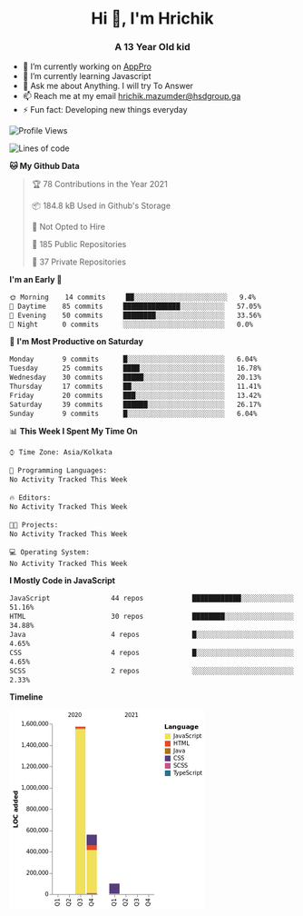 <h1 align="center">Hi 👋, I'm Hrichik</h1>
<h3 align="center">A 13 Year Old kid</h3>


- 🔭 I’m currently working on [AppPro](https://apppro.in)
- 🌱 I’m currently learning Javascript
- 💬 Ask me about Anything. I will try To Answer
- 📫 Reach me at my email hrichik.mazumder@hsdgroup.ga
- ⚡ Fun fact: Developing new things everyday

<!--START_SECTION:waka-->
![Profile Views](http://img.shields.io/badge/Profile%20Views-1-blue)

![Lines of code](https://img.shields.io/badge/From%20Hello%20World%20I%27ve%20Written-2.2%20million%20lines%20of%20code-blue)

**🐱 My Github Data** 

> 🏆 78 Contributions in the Year 2021
 > 
> 📦 184.8 kB Used in Github's Storage 
 > 
> 🚫 Not Opted to Hire
 > 
> 📜 185 Public Repositories 
 > 
> 🔑 37 Private Repositories  
 > 
**I'm an Early 🐤** 

```text
🌞 Morning    14 commits     ██░░░░░░░░░░░░░░░░░░░░░░░   9.4% 
🌆 Daytime    85 commits     ██████████████░░░░░░░░░░░   57.05% 
🌃 Evening    50 commits     ████████░░░░░░░░░░░░░░░░░   33.56% 
🌙 Night      0 commits      ░░░░░░░░░░░░░░░░░░░░░░░░░   0.0%

```
📅 **I'm Most Productive on Saturday** 

```text
Monday       9 commits      █░░░░░░░░░░░░░░░░░░░░░░░░   6.04% 
Tuesday      25 commits     ████░░░░░░░░░░░░░░░░░░░░░   16.78% 
Wednesday    30 commits     █████░░░░░░░░░░░░░░░░░░░░   20.13% 
Thursday     17 commits     ██░░░░░░░░░░░░░░░░░░░░░░░   11.41% 
Friday       20 commits     ███░░░░░░░░░░░░░░░░░░░░░░   13.42% 
Saturday     39 commits     ██████░░░░░░░░░░░░░░░░░░░   26.17% 
Sunday       9 commits      █░░░░░░░░░░░░░░░░░░░░░░░░   6.04%

```


📊 **This Week I Spent My Time On** 

```text
⌚︎ Time Zone: Asia/Kolkata

💬 Programming Languages: 
No Activity Tracked This Week

🔥 Editors: 
No Activity Tracked This Week

🐱‍💻 Projects: 
No Activity Tracked This Week

💻 Operating System: 
No Activity Tracked This Week

```

**I Mostly Code in JavaScript** 

```text
JavaScript               44 repos            ████████████░░░░░░░░░░░░░   51.16% 
HTML                     30 repos            ████████░░░░░░░░░░░░░░░░░   34.88% 
Java                     4 repos             █░░░░░░░░░░░░░░░░░░░░░░░░   4.65% 
CSS                      4 repos             █░░░░░░░░░░░░░░░░░░░░░░░░   4.65% 
SCSS                     2 repos             ░░░░░░░░░░░░░░░░░░░░░░░░░   2.33%

```


**Timeline**

![Chart not found](https://raw.githubusercontent.com/hrichiksite/hrichiksite/master/charts/bar_graph.png) 


<!--END_SECTION:waka-->
